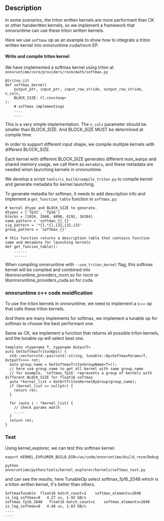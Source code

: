 ## Description
In some scenarios, the triton written kernels are more performant than CK or other handwritten kernels, so we implement a framework that onnxruntime can use these triton written kernels.

Here we use `softmax` op as an example to show how to integrate a triton written kernel into onnxruntime cuda/rocm EP.

#### Write and compile triton kernel
We have implemented a softmax kernel using triton at `onnxruntime/core/providers/rocm/math/softmax.py`

```
@triton.jit
def softmax_kernel(
    output_ptr, input_ptr, input_row_stride, output_row_stride, n_cols,
    BLOCK_SIZE: tl.constexpr
):
    # softmax implementings
    ....
    ....
```
This is a very simple implementation. The `n_cols` parameter should be smaller than BLOCK_SIZE. And BLOCK_SIZE MUST be determined at compile time.

In order to support different input shape, we compile mulitple kernels with different BLOCK_SIZE.

Each kernel with different BLOCK_SIZE generates different num_warps and shared memory usage, we call them as `metadata`, and these metadata are needed when launching kernels in onnxruntime.

We develop a script `tools/ci_build/compile_triton.py` to compile kernel and generate metadata for kernel launching.

To generate metadta for softmax, it needs to add description info and implement a `get_function_table` function in `softmax.py`:
```
# kernel dtype and BLOCK_SIZE to generate.
dtypes = ['fp32', 'fp16']
blocks = [1024, 2048, 4096, 8192, 16384]
name_pattern = 'softmax_{}_{}'
sig_pattern = '*{},*{},i32,i32,i32'
group_pattern = 'softmax_{}'

# this function returns a description table that contains function name and metadata for launching kernels
def get_funcion_table():
    ......
    ......
```

When compiling onnxruntime with `--use_triton_kernel` flag, this softmax kernel will be compiled and combined into libonnxruntime_providers_rocm.so for rocm or libonnxruntime_providers_cuda.so for cuda.

### onnxruntime c++ code moidfication
To use the triton kernels in onnxruntime, we need to implement a c++ op that calls these triton kernels.

And there are many implements for softmax, we implement a tunable op for softmax to choose the best performant one.

Same as CK, we implement a function that returns all possible triton kernels, and the tunable op will select best one.

```
template <typename T, typename OutputT>
auto GetSoftmaxTritonOps() {
  std::vector<std::pair<std::string, tunable::Op<SoftmaxParams<T, OutputT>>>> ret;
  auto group_name = GetSoftmaxTritonGroupName<T>();
  // here use group_name to get all kernel with same group_name
  // for example, 'softmax_fp16' represents a group of kernels with different BLOCK_SIZE for float16 softmax
  auto *kernel_list = GetOrtTritonKernelByGroup(group_name);
  if (kernel_list == nullptr) {
    return ret;
  }

  for (auto i : *kernel_list) {
    // check params match
    .....
  }
  return ret;
}
```

### Test
Using kernel_explorer, we can test this softmax kernel.
```
export KERNEL_EXPLORER_BUILD_DIR=/ws/code/onnxruntime/build_rocm/Debug

python onnxruntime/python/tools/kernel_explorer/kernels/softmax_test.py
```
and can see the results, here TunableOp select softmax_fp16_2048 which is a triton written kernel, it's better than others.
```
SoftmaxTunable	float16 batch_count=1    softmax_elements=2048 is_log_softmax=0   4.27 us, 1.92 GB/s
softmax_fp16_2048	float16 batch_count=1    softmax_elements=2048 is_log_softmax=0   4.48 us, 1.83 GB/s
....
....
```
